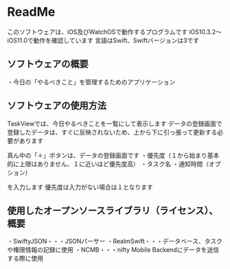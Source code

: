 #  ReadMe
このソフトウェアは、iOS及びWatchOSで動作するプログラムです
iOS10.3.2〜iOS11.0で動作を確認しています
言語はSwift、Swiftバージョンは3です

## ソフトウェアの概要
・今日の「やるべきこと」を管理するためのアプリケーション

## ソフトウェアの使用方法
TaskViewでは、今日やるべきことを一覧にして表示します
データの登録画面で登録したデータは、すぐに反映されないため、上から下に引っ張って更新する必要があります

真ん中の「＋」ボタンは、データの登録画面です
・優先度（１から始まり基本的に上限はありません、１に近いほど優先度高）
・タスク名
・通知時間（オプション）

を入力します
優先度は入力がない場合は１となります


## 使用したオープンソースライブラリ（ライセンス）、概要
・SwiftyJSON・・・JSONパーサー
・RealmSwift・・・データベース、タスクや権限情報の記録に使用
・NCMB・・・nifty Mobile Backendにデータを送信する際に使用
